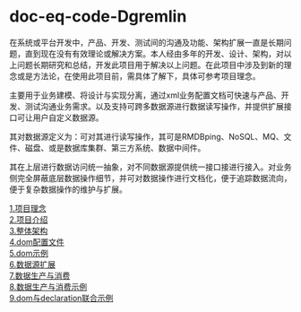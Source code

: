 # doc-eq-code-Dgremlin

在系统或平台开发中，产品、开发、测试间的沟通及功能、架构扩展一直是长期问题，直到现在没有有效理论或解决方案。本人经由多年的开发、设计、架构，对以上问题长期研究和总结，开发此项目用于解决以上问题。在此项目中涉及到新的理念或是方法论，在使用此项目前，需具体了解下，具体可参考项目理念。
   
主要用于业务建模、将设计与实现分离，通过xml业务配置文档可快速与产品、开发、测试沟通业务需求。以及支持可跨多数据源进行数据读写操作，并提供扩展接口可让用户自定义数据源。

其对数据源定义为：可对其进行读写操作，其可是RMDBping、NoSQL、MQ、文件、磁盘、或是数据库集群、第三方系统、数据中间件。

其在上层进行数据访问统一抽象，对不同数据源提供统一接口接进行接入。对业务侧完全屏蔽底层数据操作细节，并可对数据操作进行文档化，便于追踪数据流向，便于复杂数据操作的维护与扩展。

[1.项目理念](docs/concept.md)<br>
[2.项目介绍](docs/info.md)<br>
[3.整体架构](docs/architecture.md)<br>
[4.dom配置文件](docs/config.md)<br>
[5.dom示例](docs/dom-demo.md)<br>
[6.数据源扩展](docs/dom-datasource.md)<br>
[7.数据生产与消费](docs/declaration.md)<br>
[8.数据生产与消费示例](docs/declaration-demo.md)<br>
[9.dom与declaration联合示例](docs/mix-demo.md)<br>
